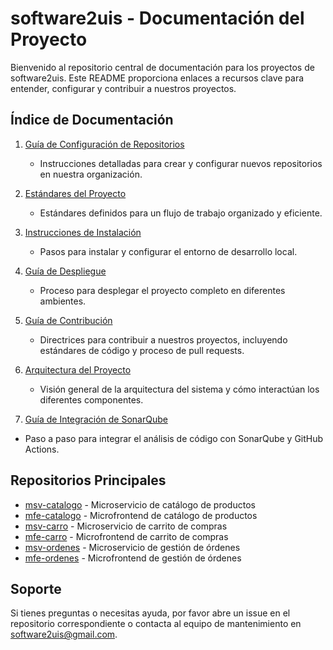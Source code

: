 # software2uis - Documentación del Proyecto

Bienvenido al repositorio central de documentación para los proyectos de software2uis. Este README proporciona enlaces a recursos clave para entender, configurar y contribuir a nuestros proyectos.

## Índice de Documentación

1. [Guía de Configuración de Repositorios](./configuracion-repositorios.md)
   - Instrucciones detalladas para crear y configurar nuevos repositorios en nuestra organización.
  
2. [Estándares del Proyecto](./estandarizacion.md)
   - Estándares definidos para un flujo de trabajo organizado y eficiente.

4. [Instrucciones de Instalación](./instalacion.md)
   - Pasos para instalar y configurar el entorno de desarrollo local.

5. [Guía de Despliegue](./despliegue.md)
   - Proceso para desplegar el proyecto completo en diferentes ambientes.

6. [Guía de Contribución](../CONTRIBUTING.md)
   - Directrices para contribuir a nuestros proyectos, incluyendo estándares de código y proceso de pull requests.

7. [Arquitectura del Proyecto](./docs/arquitectura.md)
   - Visión general de la arquitectura del sistema y cómo interactúan los diferentes componentes.
8. [Guía de Integración de SonarQube](./docs/sonarqube.md)
  - Paso a paso para integrar el análisis de código con SonarQube y GitHub Actions.

## Repositorios Principales

- [msv-catalogo](https://github.com/software2uis/msv-catalogo) - Microservicio de catálogo de productos
- [mfe-catalogo](https://github.com/software2uis/mfe-catalogo) - Microfrontend de catálogo de productos
- [msv-carro](https://github.com/software2uis/msv-carro) - Microservicio de carrito de compras
- [mfe-carro](https://github.com/software2uis/mfe-carro) - Microfrontend de carrito de compras
- [msv-ordenes](https://github.com/software2uis/msv-ordenes) - Microservicio de gestión de órdenes
- [mfe-ordenes](https://github.com/software2uis/mfe-ordenes) - Microfrontend de gestión de órdenes

## Soporte

Si tienes preguntas o necesitas ayuda, por favor abre un issue en el repositorio correspondiente o contacta al equipo de mantenimiento en [software2uis@gmail.com](mailto:software2uis@gmail.com).
